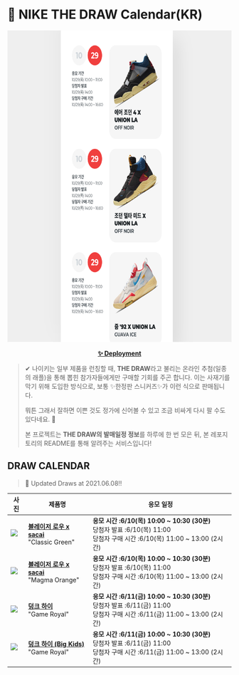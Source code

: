 # 👟 NIKE THE DRAW Calendar(KR)

<div align="center">
  <a href="https://junhoyeo.github.io/NIKE-THE-DRAW-Calendar/">
    <img src="./docs/images/preview.png" alt="Preview image of deployed application" height="700px" width="700px" />
  </a>
</div>

<p align="center">
  <a href="https://junhoyeo.github.io/NIKE-THE-DRAW-Calendar/">
    <strong>✨ Deployment</strong>
  </a>
</p>

> ✔ 나이키는 일부 제품을 런칭할 때, **THE DRAW**라고 불리는 온라인 추첨(일종의 래플)을 통해 뽑힌 참가자들에게만 구매할 기회를 주곤 합니다. 이는 사재기를 막기 위해 도입한 방식으로, 보통 ✨한정판 스니커즈✨가 이런 식으로 판매됩니다.
>
> 뭐튼 그래서 잘하면 이쁜 것도 정가에 신어볼 수 있고 조금 비싸게 다시 팔 수도 있다네요. 🤭
>
> 본 프로젝트는 **THE DRAW의 발매일정 정보**를 하루에 한 번 모은 뒤, 본 레포지토리의 README를 통해 알려주는 서비스입니다!

## DRAW CALENDAR

<!-- DRAW CALENDAR: START -->

> 👟 Updated Draws at 2021.06.08‼️

| 사진 | 제품명 | 응모 일정 |
| --- | ---- | ------- |
| <img src="https://static-breeze.nike.co.kr/kr/ko_kr/cmsstatic/product/DD1877-001/ab18238d-3524-4b6d-900a-4e8439e1aff7_primary.jpg?snkrBrowse" width="256" /> | <a href="https://www.nike.com/kr/launch/t/men/fw/nike-sportswear/DD1877-001/qiee27/nike-blazer-low-sacai"><strong>블레이저 로우 x sacai</strong><br /></a> "Classic Green" | <strong>응모 시간 :6/10(목) 10:00 ~ 10:30 (30분)</strong><br />당첨자 발표 :6/10(목) 11:00<br />당첨자 구매 시간 :6/10(목) 11:00 ~ 13:00 (2시간) |
| <img src="https://static-breeze.nike.co.kr/kr/ko_kr/cmsstatic/product/DD1877-100/35cbfe9f-3194-4e72-9b47-c82d8c3b9a6d_primary.jpg?snkrBrowse" width="256" /> | <a href="https://www.nike.com/kr/launch/t/men/fw/nike-sportswear/DD1877-100/gyow55/nike-blazer-low-sacai"><strong>블레이저 로우 x sacai</strong><br /></a> "Magma Orange" | <strong>응모 시간 :6/10(목) 10:00 ~ 10:30 (30분)</strong><br />당첨자 발표 :6/10(목) 11:00<br />당첨자 구매 시간 :6/10(목) 11:00 ~ 13:00 (2시간) |
| <img src="https://static-breeze.nike.co.kr/kr/ko_kr/cmsstatic/product/DD1399-102/3fc00f73-5573-44c5-83fc-6cda11e5a140_primary.jpg?snkrBrowse" width="256" /> | <a href="https://www.nike.com/kr/launch/t/men/fw/nike-sportswear/DD1399-102/gwgd11/nike-dunk-hi-retro"><strong>덩크 하이</strong><br /></a> "Game Royal" | <strong>응모 시간 :6/11(금) 10:00 ~ 10:30 (30분)</strong><br />당첨자 발표 :6/11(금) 11:00<br />당첨자 구매 시간 :6/11(금) 11:00 ~ 13:00 (2시간) |
| <img src="https://static-breeze.nike.co.kr/kr/ko_kr/cmsstatic/product/DB2179-102/d443cb4e-8bab-44a8-bc4f-5d2a78a08995_primary.jpg?snkrBrowse" width="256" /> | <a href="https://www.nike.com/kr/launch/t/junior/fw/young-athletes/DB2179-102/jaxi27/nike-dunk-high-gs"><strong>덩크 하이 (Big Kids)</strong><br /></a> "Game Royal" | <strong>응모 시간 :6/11(금) 10:00 ~ 10:30 (30분)</strong><br />당첨자 발표 :6/11(금) 11:00<br />당첨자 구매 시간 :6/11(금) 11:00 ~ 13:00 (2시간) |

<!-- DRAW CALENDAR: END -->
